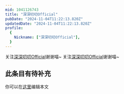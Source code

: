```yaml
---
mid: 1041126743
title: "深深叨叨Official"
pubDate: "2024-11-04T11:22:13.820Z"
updatedDate: "2024-11-04T11:22:13.820Z"
profile:
  {
    Nickname: ["深深叨叨Official"],
  }
---
```


关注[深深叨叨Official](https://space.bilibili.com/1041126743)谢谢喵~ 关注[深深叨叨Official](https://space.bilibili.com/1041126743)谢谢喵~

## 此条目有待补充
你可以在[这里](https://github.com/Yuhanawa/VTuber.ICU/edit/master/src/content/v/深深叨叨Official/index.md)编辑本文
